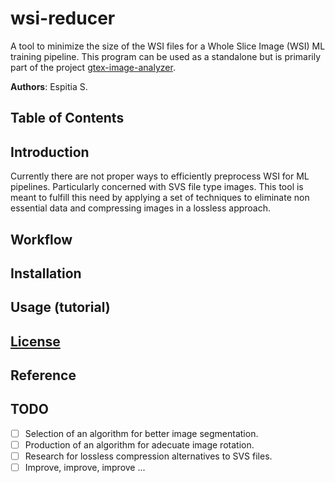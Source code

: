 # wsi-reducer

A tool to minimize the size of the WSI files for a Whole Slice Image (WSI) ML training pipeline.
This program can be used as a standalone but is primarily part of the project [gtex-image-analyzer](https://github.com/Stradichenko/gtex-image-analyzer).

**Authors**: Espitia S.

## Table of Contents

## Introduction
Currently there are not proper ways to efficiently preprocess WSI for ML pipelines. Particularly concerned with SVS file type images.
This tool is meant to fulfill this need by applying a set of techniques to eliminate non essential data and compressing images in a lossless approach.


## Workflow

## Installation

## Usage (tutorial)

## [License](LICENSE)

## Reference


## TODO
  - [ ] Selection of an algorithm for better image segmentation.
  - [ ] Production of an algorithm for adecuate image rotation.
  - [ ] Research for lossless compression alternatives to SVS files.
  - [ ] Improve, improve, improve ...
